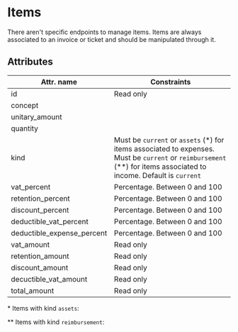 # Items

There aren't specific endpoints to manage items. Items are always associated to an invoice or ticket and should be manipulated through it.

## Attributes

Attr. name |  Constraints
---------- |  -----------
id         | Read only
concept |
unitary_amount |
quantity |
kind | Must be `current` or `assets` (\*) for items associated to expenses.  Must be `current` or `reimbursement` (\*\*) for items associated to income.  Default is `current`
vat_percent                | Percentage. Between 0 and 100
retention_percent          | Percentage. Between 0 and 100
discount_percent           | Percentage. Between 0 and 100
deductible_vat_percent     | Percentage. Between 0 and 100
deductible_expense_percent | Percentage. Between 0 and 100
vat_amount                 | Read only
retention_amount           | Read only
discount_amount            | Read only
decuctible_vat_amount      | Read only
total_amount               | Read only

\* Items with kind `assets`:

\** Items with kind `reimbursement`:
